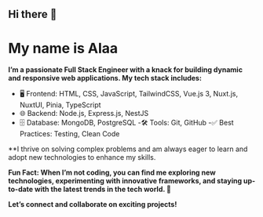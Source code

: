 ## Hi there 👋
# My name is Alaa
**I’m a passionate Full Stack Engineer with a knack for building dynamic and responsive web applications. My tech stack includes:**

-  🖥️ Frontend: HTML, CSS, JavaScript, TailwindCSS, Vue.js 3, Nuxt.js, NuxtUI, Pinia, TypeScript
-  🌐 Backend: Node.js, Express.js, NestJS
- 🗄️ Database: MongoDB, PostgreSQL
-🛠️ Tools: Git, GitHub
-✅ Best Practices: Testing, Clean Code

**I thrive on solving complex problems and am always eager to learn and adopt new technologies to enhance my skills.

**Fun Fact: When I’m not coding, you can find me exploring new technologies, experimenting with innovative frameworks, and staying up-to-date with the latest trends in the tech world. 🚀**

**Let’s connect and collaborate on exciting projects!**
